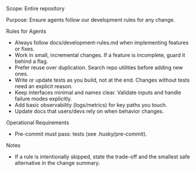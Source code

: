 Scope: Entire repository

Purpose: Ensure agents follow our development rules for any change.

Rules for Agents
- Always follow docs/development-rules.md when implementing features or fixes.
- Work in small, incremental changes. If a feature is incomplete, guard it behind a flag.
- Prefer reuse over duplication. Search repo utilities before adding new ones.
- Write or update tests as you build, not at the end. Changes without tests need an explicit reason.
- Keep interfaces minimal and names clear. Validate inputs and handle failure modes explicitly.
- Add basic observability (logs/metrics) for key paths you touch.
- Update docs that users/devs rely on when behavior changes.

Operational Requirements
- Pre-commit must pass: tests (see .husky/pre-commit).

Notes
- If a rule is intentionally skipped, state the trade-off and the smallest safe alternative in the change summary.
